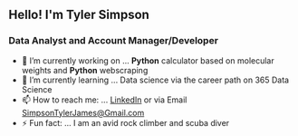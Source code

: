 ## Hello! I'm Tyler Simpson
### Data Analyst and Account Manager/Developer


- 🔭 I’m currently working on ... **Python** calculator based on molecular weights and **Python** webscraping
- 🌱 I’m currently learning ... Data science via the career path on 365 Data Science
- 📫 How to reach me: ... [LinkedIn](https://www.linkedin.com/in/tj-simpson/) or via Email SimpsonTylerJames@Gmail.com
- ⚡ Fun fact: ... I am an avid rock climber and scuba diver
